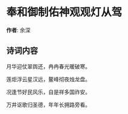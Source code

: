 # 奉和御制佑神观观灯从驾

**作者**: 余深

## 诗词内容

月华迎仗翠舆还，冉冉春光暖破寒。

莲炬浮云星汉远，鳌峰彻夜烛龙盘。

况逢节好民风乐，自是祥多国祚安。

万井讴歌归圣德，年年长拥路旁看。

